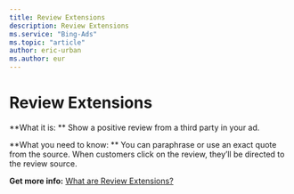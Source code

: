```yaml
---
title: Review Extensions
description: Review Extensions
ms.service: "Bing-Ads"
ms.topic: "article"
author: eric-urban
ms.author: eur
---
```


# Review Extensions

**What it is: ** Show a positive review from a third party in your ad.

**What you need to know: ** You can paraphrase or use an exact quote from the source. When customers click on the review, they’ll be directed to the review source.

**Get more info:** [What are Review Extensions?](../hlp_BA_PROC_AddReviewExtension.md)



